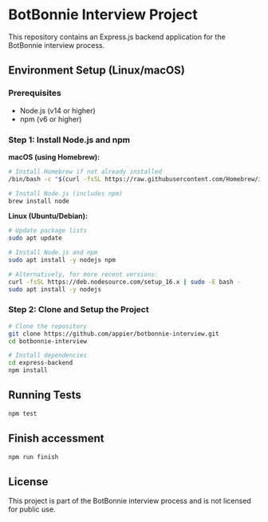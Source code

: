 # BotBonnie Interview Project

This repository contains an Express.js backend application for the BotBonnie interview process.

## Environment Setup (Linux/macOS)

### Prerequisites

- Node.js (v14 or higher)
- npm (v6 or higher)

### Step 1: Install Node.js and npm

**macOS (using Homebrew):**
```bash
# Install Homebrew if not already installed
/bin/bash -c "$(curl -fsSL https://raw.githubusercontent.com/Homebrew/install/HEAD/install.sh)"

# Install Node.js (includes npm)
brew install node
```

**Linux (Ubuntu/Debian):**
```bash
# Update package lists
sudo apt update

# Install Node.js and npm
sudo apt install -y nodejs npm

# Alternatively, for more recent versions:
curl -fsSL https://deb.nodesource.com/setup_16.x | sudo -E bash -
sudo apt install -y nodejs
```

### Step 2: Clone and Setup the Project

```bash
# Clone the repository
git clone https://github.com/appier/botbonnie-interview.git
cd botbonnie-interview

# Install dependencies
cd express-backend
npm install
```

## Running Tests

```bash
npm test
```

## Finish accessment

```bash
npm run finish
```

## License

This project is part of the BotBonnie interview process and is not licensed for public use.
